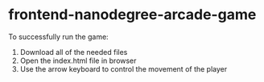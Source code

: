 frontend-nanodegree-arcade-game
===============================

To successfully run the game:
1. Download all of the needed files
2. Open the index.html file in browser
3. Use the arrow keyboard to control the movement of the player
